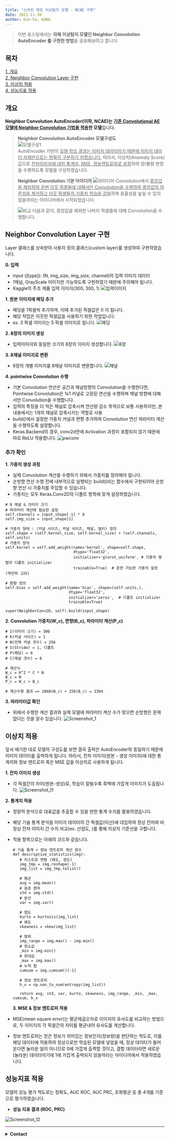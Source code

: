 ```yaml
---
title: "스마트 제조 이상탐지 모델 - NCAE 구현"
date: 2021-11-30
author: Gun-ha, KANG
---
```


> 이번 포스팅에서는 **자체 이상탐지 모델인 Neighbor Convolution AutoEncoder 를 구현한 방법**을 공유해보려고 합니다.

## 목차

[1. 개요](#개요)  
[2. Neighbor Convolution Layer 구현](#neighbor-convolution-layer-구현)  
[3. 이상치 적용](#이상치-적용)  
[4. 성능지표 적용](#성능지표-적용)

## 개요

**Neighbor Convolution AutoEncoder(이하, NCAE)는 <u>기존 Convolutional AE 모델에 Neighbor Convolution 기법을 적용</u>한 모델**입니다.

> **Neighbor Convolution AutoEncoder 모델구성도**  
> ![모델구성1](https://user-images.githubusercontent.com/92897860/143972463-5ff03959-b345-4863-820b-c0651c39b9f7.png)  
> AutoEncoder 기반의 <u>모델 학습 결과는 이미지 데이터이기 때문에 이미지 데이터 자체만으로는 명확히 구분하기 어렵습니다.</u>
> 따라서, 이상치(Anomaly Score)값으로 <u>잔차이미지에 대한 통계치, MSE, 정보엔트로피로 설정</u>하여 양/불량 판정을 수행하도록 모델을 구성하였습니다.

> **Neighbor Convolution 기본 아이디어**
> ![아이디어](https://user-images.githubusercontent.com/92897860/143973855-850901a9-db40-4865-a59d-4679a10cd18e.png)
> Convolution에서 <u>중앙값을 제외하여 주변 이웃 픽셀들에 대해서만 Convolution을 수행하여 중앙값의 의존성을 제거하고 이웃 픽셀들의 가중치 학습을 강화</u>하여 효율성을 높일 수 있지 않을까라는 아이디어에서 시작되었습니다.

> ![비교](https://user-images.githubusercontent.com/92897860/147439731-00770b40-662d-41c0-9dd6-b73052f7de0a.png)
> 다음과 같이, 중앙값을 제외한 나머지 픽셀들에 대해 Convolution을 수행합니다.

## Neighbor Convolution Layer 구현

Layer 클래스를 상속받아 사용자 정의 클래스(custom layer)를 생성하여 구현하였습니다.

**0. 입력**

- input ([type]): (N, img_size, img_size, channel)의 입력 이미지 데이터
- 1채널, GrayScale 이미지만 가능하도록 구현하였기 때문에 주의해야 됩니다.
- Kaggle의 주조 제품 입력 이미지(300, 300, 1)
  ![입력이미지](https://user-images.githubusercontent.com/92897860/143996629-484b319b-1e45-4ebf-8801-af223e8a6fb7.png)

**1. 원본 이미지에 패딩 추가**

- 패딩을 1픽셀씩 추가하며, 이때 추가된 픽셀값은 0 이 됩니다.
- 해당 작업은 이웃한 픽셀값을 사용하기 위한 작업입니다.
- ex. 3 픽셀 이미지는 5 픽셀 이미지로 됩니다.
  ![패딩](https://user-images.githubusercontent.com/92897860/147438229-133c9a88-87e6-4a55-8efd-044703d2bd93.png)

**2. 8장의 이미지 생성**

- 입력이미지와 동일한 크기의 8장의 이미지 생성합니다.
  ![8장](https://user-images.githubusercontent.com/92897860/147438526-89daac10-730f-4e59-bfc3-114ff596f606.png)

**3. 8채널 이미지로 변환**

- 8장의 개별 이미지를 8채널 이미지로 변환합니다.
  ![채널](https://user-images.githubusercontent.com/92897860/147439055-dad5506c-d0a5-4a3f-93e3-5da3da6d32ba.png)

**4. pointwise Convolution 수행**

- 기본 Convolution 연산은 공간과 채널방향의 Convolution을 수행한다면, Pointwise Convolution은 1x1 커널로 고정된 연산을 수행하며 채널 방향에 대해서만 Convolution을 수행합니다.
- 입력의 특징을 더 적은 채널로 압축시켜 연산량 감소 목적으로 보통 사용하지만, 본 내용에서는 1개의 채널로 압축시키는 역할로 사용
- build()에서 설정한 가중치 커널과 편향 추가하여 Convolution 연산 파라미터 계산을 수행하도록 설정합니다.
- Keras.Backend의 경우, conv2d안에 Activation 과정이 포함되지 않기 때문에 따로 ReLU 적용합니다.
  ![pwconv](https://user-images.githubusercontent.com/92897860/147440077-e7543d4a-2597-48fd-b14a-daff4ddc3bb0.png)

### 추가 확인

**1. 가중치 생성 과정**

- 실제 Convolution 계산을 수행하기 위해서 가중치를 정의해야 됩니다.
- 순방향 연산 수행 전에 내부적으로 실행되는 build()라는 함수에서 구현되어야 순방향 연산 시 가중치를 주입할 수 있습니다.
- 가중치는 모두 Keras.Conv2D의 디폴트 항목에 맞게 설정하였습니다.

```
# 8 채널 & 이미지 크기
# 파라미터 계산에 필요한 설정
self.channels = input_shape[-1] * 8
self.img_size = input_shape[1]

# 가중치 형태 : (커널 사이즈, 커널 사이즈, 채널, 필터) 정의
self.shape = (self.kernel_size, self.kernel_size) + (self.channels, self.units)
# 가중치 정의
self.kernel = self.add_weight(name='kernel', shape=self.shape,
                              dtype='float32',
                              initializer='glorot_uniform', # 가중치 행렬의 디폴트 initializer
                              trainable=True)  # 훈련 가능한 가중치 설정 (역전파 고려)

# 편향 정의
self.bias = self.add_weight(name='bias', shape=(self.units,),
                            dtype='float32',
                            initializer='zeros',  # 디폴트 initializer
                            trainable=True)

super(NeighborConv2D, self).build(input_shape)
```

**2. Convolution 가중치(W_c), 편향(B_c), 파라미터 계산(P_c)**

```
# I(이미지 크기) = 300
# K(커널 사이즈) = 1
# N(전체 커널 갯수) = 256
# S(Stride) = 1, 디폴트
# P(패딩) = 0
# C(채널 갯수) = 8

# 계산식
W_c = K^2 * C * N
B_c = N
P_c = W_c + B_c

# 계산수행 결과 => 2048(W_c) + 256(B_c) = 2304
```

**3. 파라미터값 확인**

- 위에서 수행한 계산 결과와 실제 모델에 파라미터 계산 수가 맞으면 순방향은 문제없다는 것을 알수 있습니다.
  ![Screenshot_1](https://user-images.githubusercontent.com/92897860/144004480-904cabb8-7a1b-486c-a5a2-7407c99eaac9.png)

## 이상치 적용

앞서 얘기한 대로 모델의 구성도를 보면 결국 출력은 AutoEncoder와 동일하기 때문에 이미지 데이터를 출력하게 됩니다.
따라서, 잔차 이미지(원본 - 생성 이미지)에 대한 통계치와 정보 엔트로피 혹은 MSE 값을 이상치로 사용하게 됩니다.

**1. 잔차 이미지 생성**

- 각 픽셀간의 차이(원본-생성)로, 학습이 잘될수록 흑백에 가깝게 이미지가 도출됩니다.
  ![Screenshot_11](https://user-images.githubusercontent.com/92897860/144008353-567a3967-3609-4251-9eec-ceb6e2340dce.png)

**2. 통계치 적용**

- 정량적 분석으로 대표값을 추출할 수 있을 만한 통계 수치를 활용하였습니다.
- 해당 기술 통계 분석을 이미지 데이터의 간 픽셀값(이산)에 대입하여 정상 잔차와 비정상 잔차 이미지 간 수치 비교(ex. 산점도, )를 통해 이상치 기준선을 구합니다.
- 적용 항목으로는 아래의 코드와 같습니다.

  ```
  # 기술 통계 + 정보 엔트로피 계산 함수
  def descriptive_statistics(img):
     # 리스트로 변환 (왜도, 첨도)
     img_tmp = img.reshape(-1)
     img_list = img_tmp.tolist()

     # 평균
     avg = img.mean()
     # 표준 편차
     std = img.std()
     # 분산
     var = img.var()

     # 첨도
     kurto = kurtosis(img_list)
     # 왜도
     skewness = skew(img_list)

     # 범위
     img_range = img.max() - img.min()
     # 최소값
     _min = img.min()
     # 최대값
     _max = img.max()
     # 누적 합
     cumsum = img.cumsum()[-1]

     # 정보 엔트로피
     h_x = np.nan_to_num(entropy(img_list))

     return avg, std, var, kurto, skewness, img_range, _min, _max, cumsum, h_x
  ```

  **3. MSE & 정보 엔트로피 적용**

- MSE(mean square error)는 평균제곱오차로 이미지의 유사도를 비교하는 방법으로, 두 이미지의 각 픽셀간의 차이를 평균내어 유사도를 계산합니다.
- 정보 엔트로피는 얻은 정보가 의미있는 정보인지(정보량)을 판단하는 척도로, 이를 해당 데이터에 적용하여 정상으로만 학습된 모델에 넣었을 때, 정상 데이터가 들어온다면 놀라운 일이 아니므로 0에 가깝게 출력할 것이고, 결함 데이터라면 새로운(놀라운) 데이터이기에 1에 가깝게 출력되지 않을까라는 아이디어에서 적용하였습니다.

## 성능지표 적용

모델의 성능 평가 척도로는 정확도, AUC ROC, AUC PRC, 조화평균 등 총 4개를 기준으로 평가하였습니다.

- **성능 지표 결과 (ROC, PRC)**

![Screenshot_12](https://user-images.githubusercontent.com/92897860/144008649-43ddfc55-e455-45d8-b773-4e223e8003a3.png)

---

<details>
  <summary><b>Contact</b></summary>

<b>Author. </b>KangGunha

<b>Email. </b>zxcvbnm9931@epozen.com

</details>
